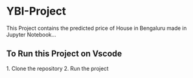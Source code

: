 # YBI-Project

This Project contains the predicted price of House in Bengaluru made in Jupyter Notebook...

<h2>To Run this Project on Vscode</h2>
1. Clone the repository
2. Run the project
